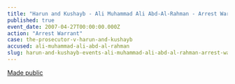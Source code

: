```yaml
---
title: "Harun and Kushayb - Ali Muhammad Ali Abd-Al-Rahman - Arrest Warrant"
published: true
event_date: 2007-04-27T00:00:00.000Z
action: "Arrest Warrant"
case: the-prosecutor-v-harun-and-kushayb
accused: ali-muhammad-ali-abd-al-rahman
slug: harun-and-kushayb-events-ali-muhammad-ali-abd-al-rahman-arrest-warrant
---
```


[Made public](http://www.icc-cpi.int/iccdocs/doc/doc279813.pdf)

